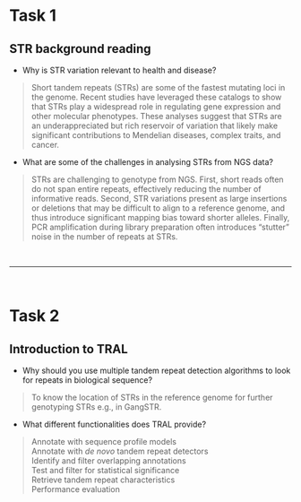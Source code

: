 # Task 1
## STR background reading
- Why is STR variation relevant to health and disease?
> Short tandem repeats (STRs) are some of the fastest mutating loci in the genome. Recent studies have leveraged these catalogs to show that STRs play a widespread role in regulating gene expression and other molecular phenotypes. These analyses suggest that STRs are an underappreciated but rich reservoir of variation that likely make significant contributions to Mendelian diseases, complex traits, and cancer. <br>
- What are some of the challenges in analysing STRs from NGS data?
> STRs are challenging to genotype from NGS. First, short reads often do not span entire repeats, effectively reducing the number of informative reads. Second, STR variations present as large insertions or deletions that may be difficult to align to a reference genome, and thus introduce significant mapping bias toward shorter alleles. Finally, PCR amplification during library preparation often introduces “stutter” noise in the number of repeats at STRs.

<br>

-------

<br>

# Task 2
## Introduction to TRAL
- Why should you use multiple tandem repeat detection algorithms to look for repeats in biological sequence?
> To know the location of STRs in the reference genome for further genotyping STRs e.g., in GangSTR.
- What different functionalities does TRAL provide?
> Annotate with sequence profile models <br>
Annotate with *de novo* tandem repeat detectors <br>
Identify and filter overlapping annotations <br>
Test and filter for statistical significance <br>
Retrieve tandem repeat characteristics <br>
Performance evaluation
